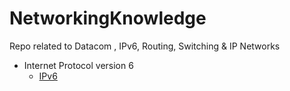 # NetworkingKnowledge
Repo related to Datacom , IPv6, Routing, Switching &amp; IP Networks </br>

- Internet Protocol version 6 
  - [ IPv6 ](https://github.com/engineerbaz/NetworkingKnowledge/blob/master/IPv6.md)
